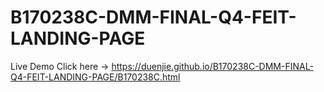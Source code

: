 # B170238C-DMM-FINAL-Q4-FEIT-LANDING-PAGE

Live Demo Click here -> https://duenjie.github.io/B170238C-DMM-FINAL-Q4-FEIT-LANDING-PAGE/B170238C.html

